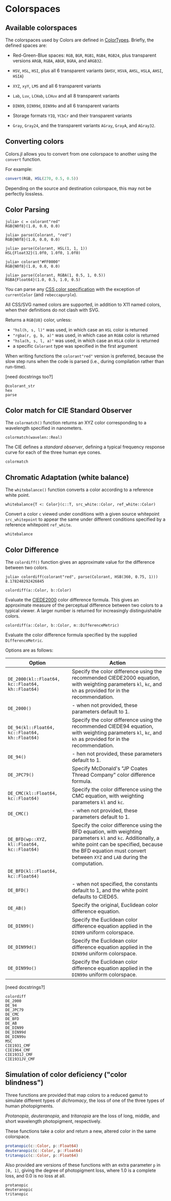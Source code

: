 # Colorspaces


## Available colorspaces

The colorspaces used by Colors are defined in [ColorTypes](https://github.com/JuliaGraphics/ColorTypes.jl). Briefly, the defined spaces are:

- Red-Green-Blue spaces: `RGB`, `BGR`, `RGB1`, `RGB4`, `RGB24`, plus transparent versions `ARGB`, `RGBA`, `ABGR`, `BGRA`, and `ARGB32`.

- `HSV`, `HSL`, `HSI`, plus all 6 transparent variants (`AHSV`, `HSVA`, `AHSL`, `HSLA`, `AHSI`, `HSIA`)

- `XYZ`, `xyY`, `LMS` and all 6 transparent variants

- `Lab`, `Luv`, `LCHab`, `LCHuv` and all 8 transparent variants

- `DIN99`, `DIN99d`, `DIN99o` and all 6 transparent variants

- Storage formats `YIQ`, `YCbCr` and their transparent variants

- `Gray`, `Gray24`, and the transparent variants `AGray`, `GrayA`, and `AGray32`.

## Converting colors

Colors.jl allows you to convert from one colorspace to another using the `convert` function.

For example:

```julia
convert(RGB, HSL(270, 0.5, 0.5))
```

Depending on the source and destination colorspace, this may not be perfectly lossless.

## Color Parsing

```
julia> c = colorant"red"
RGB{N0f8}(1.0, 0.0, 0.0)

julia> parse(Colorant, "red")
RGB{N0f8}(1.0, 0.0, 0.0)

julia> parse(Colorant, HSL(1, 1, 1))
HSL{Float32}(1.0f0, 1.0f0, 1.0f0)

julia> colorant"#FF0000"
RGB{N0f8}(1.0, 0.0, 0.0)

julia> parse(Colorant, RGBA(1, 0.5, 1, 0.5))
RGBA{Float64}(1.0, 0.5, 1.0, 0.5)
```

You can parse any [CSS color specification](https://developer.mozilla.org/en-US/docs/CSS/color) with the exception of `currentColor` (and `rebeccapurple`).

All CSS/SVG named colors are supported, in addition to X11 named colors, when their definitions do not clash with SVG.

Returns a `RGB{U8}` color, unless:

- `"hsl(h, s, l)"` was used, in which case an `HSL` color is returned
- `"rgba(r, g, b, a)"` was used, in which case an `RGBA` color is returned
- `"hsla(h, s, l, a)"` was used, in which case an `HSLA` color is returned
- a specific `Colorant` type was specified in the first argument

When writing functions the `colorant"red"` version is preferred, because the slow step runs when the code is parsed (i.e., during compilation rather than run-time).

[need docstrings too?]
```@docs
@colorant_str
hex
parse
```

## Color match for CIE Standard Observer

The `colormatch()` function returns an XYZ color corresponding to a wavelength specified in nanometers.

`colormatch(wavelen::Real)`

The CIE defines a *standard observer*, defining a typical frequency response curve for each of the three human eye cones.

```@docs
colormatch
```

## Chromatic Adaptation (white balance)

The `whitebalance()` function converts a color according to a reference white point.

`whitebalance{T <: Color}(c::T, src_white::Color, ref_white::Color)`

Convert a color `c` viewed under conditions with a given source whitepoint `src_whitepoint` to appear the same under different conditions specified by a reference whitepoint `ref_white`.

```@docs
whitebalance
```

## Color Difference

The `colordiff()` function gives an approximate value for the difference between two colors.

```
julia> colordiff(colorant"red", parse(Colorant, HSB(360, 0.75, 1)))
8.178248292426845
```

`colordiff(a::Color, b::Color)`

Evaluate the [CIEDE2000](http://en.wikipedia.org/wiki/Color_difference#CIEDE2000) color difference formula. This gives an approximate measure of the perceptual difference between two colors to a typical viewer. A larger number is returned for increasingly distinguishable colors.

`colordiff(a::Color, b::Color, m::DifferenceMetric)`

Evaluate the color difference formula specified by the supplied `DifferenceMetric`.

Options are as follows:

| Option                                                 | Action                                        |
| ----------                                             | -------                                       |
|`DE_2000(kl::Float64, kc::Float64, kh::Float64)`        | Specify the color difference using the recommended CIEDE2000 equation, with weighting parameters `kl`, `kc`, and `kh` as provided for in the recommendation.|
|`DE_2000()`                                             | - when not provided, these parameters default to 1.                                                                                                         |
|`DE_94(kl::Float64, kc::Float64, kh::Float64)`          | Specify the color difference using the recommended CIEDE94 equation, with weighting parameters `kl`, `kc`, and `kh` as provided for in the recommendation.  |
|`DE_94()`                                               | - hen not provided, these parameters default to 1.                                                                                                          |
|`DE_JPC79()`                                            | Specify McDonald's "JP Coates Thread Company" color difference formula.                                                                                     |
|`DE_CMC(kl::Float64, kc::Float64)`                      | Specify the color difference using the CMC equation, with weighting parameters `kl` and `kc`.                                                               |
|`DE_CMC()`                                              | - when not provided, these parameters default to 1.                                                                                                         |
|`DE_BFD(wp::XYZ, kl::Float64, kc::Float64)`             | Specify the color difference using the BFD equation, with weighting parameters `kl` and `kc`. Additionally, a white point can be specified, because the BFD equation must convert between `XYZ` and `LAB` during the computation.|
|`DE_BFD(kl::Float64, kc::Float64)`                      |                                                                   |
|`DE_BFD()`                                              | - when not specified, the constants default to 1, and the white point defaults to CIED65.                                                                   |
|`DE_AB()`                                               | Specify the original, Euclidean color difference equation.                                                                                                  |
|`DE_DIN99()`                                            | Specify the Euclidean color difference equation applied in the `DIN99` uniform colorspace.                                                                 |
|`DE_DIN99d()`                                           | Specify the Euclidean color difference equation applied in the `DIN99d` uniform colorspace.                                                                 |
|`DE_DIN99o()`                                           | Specify the Euclidean color difference equation applied in the `DIN99o` uniform colorspace.                                                                 |

[need docstrings?]
```@docs
colordiff
DE_2000
DE_94
DE_JPC79
DE_CMC
DE_BFD
DE_AB
DE_DIN99
DE_DIN99d
DE_DIN99o
MSC
CIE1931_CMF
CIE1964_CMF
CIE1931J_CMF
CIE1931JV_CMF
```

## Simulation of color deficiency ("color blindness")

Three functions are provided that map colors to a reduced gamut to simulate different types of *dichromacy*, the loss of one of the three types of human photopigments.

*Protanopia*, *deuteranopia*, and *tritanopia* are the loss of long, middle, and short wavelength photopigment, respectively.

These functions take a color and return a new, altered color in the same colorspace.

```julia
protanopic(c::Color, p::Float64)
deuteranopic(c::Color, p::Float64)
tritanopic(c::Color, p::Float64)
```

Also provided are versions of these functions with an extra parameter `p` in `[0, 1]`, giving the degree of photopigment loss, where 1.0 is a complete loss, and 0.0 is no loss at all.

```@docs
protanopic
deuteranopic
tritanopic
```
